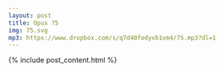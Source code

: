 ```yaml
---
layout: post
title: Opus 75
img: 75.svg
mp3: https://www.dropbox.com/s/q7d40fodyvb1vm4/75.mp3?dl=1
---
```


{% include post_content.html %}
